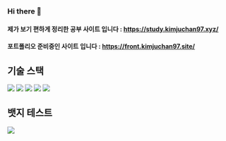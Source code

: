 
### Hi there 👋

#### 제가 보기 편하게 정리한 공부 사이트 입니다 : <https://study.kimjuchan97.xyz/>
#### 포트폴리오 준비중인 사이트 입니다 : <https://front.kimjuchan97.site/>

<!-- 뱃지1 -->
<!-- 주소 : https://shields.io/ -->
<!-- 아이콘 주소 : https://simpleicons.org/ -->
<!-- src 형식 : https://img.shields.io/badge/텍스트-배경색상(#제외)?style=스타일&logo=기술스택&logoColor=white -->

## 기술 스택
<div>
  <img src="https://img.shields.io/badge/html5-E34F26?style=flat&logo=html5&logoColor=white&" />
  <img src="https://img.shields.io/badge/css-1572B6?style=flat&logo=css3&logoColor=white" />
  <img src="https://img.shields.io/badge/tailwind-06B6D4?style=flat&logo=TailwindCSS&logoColor=white" />
  <img src="https://img.shields.io/badge/vue.js-4FC08D?style=flat&logo=vue.js&logoColor=white" />
  <img src="https://img.shields.io/badge/nestjs-E0234E?style=flat&logo=nestjs&logoColor=white" />
</div>


<!-- 뱃지2 -->
<!-- 주소 : https://badgen.net/  -->
<!-- src 형식 : https://badgen.net/badge/텍스트/상태/컬러?icon=아이콘 -->
## 뱃지 테스트
<img src="https://badgen.net/badge/npm/v14/cyan?icon=docker" />


 
